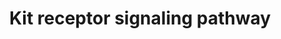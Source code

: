 ---
annotations:
- id: PW:0001227
  parent: signaling pathway
  type: Pathway Ontology
  value: Stem Cell Factor signaling pathway
authors:
- MaintBot
- AlexanderPico
- Ddigles
- Eweitz
description: 'Kit is a receptor protein tyrosine kinase, which is a receptor for stem
  cell factor or kit ligand. Signaling through Kit is important for formation of red
  cells, lymphocytes, mast cells and platelets among others. Binding of Kit receptor
  to stem cell factor leads to an intracellular cascade of events that includes activation
  of PI 3-kinase, Src family kinases and PLC gamma. Activating mutations in the Kit
  receptor are associated with several human malignancies include leukemias, gastrointestinal
  stromal tumors and mastocytomas.  Source: NetPath http://www.netpath.org/pathways?path_id=NetPath_6'
last-edited: 2021-05-21
organisms:
- Pan troglodytes
redirect_from:
- /index.php/Pathway:WP886
- /instance/WP886
- /instance/WP886_rr117405
revision: r117405
schema-jsonld:
- '@context': https://schema.org/
  '@id': https://wikipathways.github.io/pathways/WP886.html
  '@type': Dataset
  creator:
    '@type': Organization
    name: WikiPathways
  description: 'Kit is a receptor protein tyrosine kinase, which is a receptor for
    stem cell factor or kit ligand. Signaling through Kit is important for formation
    of red cells, lymphocytes, mast cells and platelets among others. Binding of Kit
    receptor to stem cell factor leads to an intracellular cascade of events that
    includes activation of PI 3-kinase, Src family kinases and PLC gamma. Activating
    mutations in the Kit receptor are associated with several human malignancies include
    leukemias, gastrointestinal stromal tumors and mastocytomas.  Source: NetPath
    http://www.netpath.org/pathways?path_id=NetPath_6'
  keywords:
  - ABL1
  - AKT1
  - BTK
  - CBL
  - CBLB
  - CISH
  - CLTC
  - CRK
  - CRKL
  - CSF2RB
  - DOK1
  - EP300
  - EPOR
  - FES
  - FGR
  - FYN
  - GRAP
  - GRB10
  - GRB2
  - GRB7
  - HCK
  - HRAS
  - INPP5D
  - JAK2
  - KIT
  - KITLG
  - LYN
  - MAP2K1
  - MAPK1
  - MITF
  - MPDZ
  - PIK3CG
  - PIK3R1
  - PIK3R2
  - PLCE1
  - PLCG1
  - PRKCA
  - PTPN11
  - PTPN6
  - PTPRU
  - RAF1
  - RASA1
  - SH2B2
  - SH3KBP1
  - SHC1
  - SOCS1
  - SOCS4
  - SOCS5
  - SOCS6
  - SOS1
  - SPRED1
  - SPRED2
  - SRC
  - STAP1
  - STAT1
  - STAT3
  - STAT5A
  - STAT5B
  - TEC
  - TNFRSF10A
  - VAV1
  - YES1
  license: CC0
  name: Kit receptor signaling pathway
seo: CreativeWork
title: Kit receptor signaling pathway
wpid: WP886
---